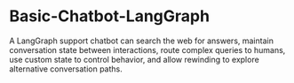 # Basic-Chatbot-LangGraph
A LangGraph support chatbot can search the web for answers, maintain conversation state between interactions, route complex queries to humans, use custom state to control behavior, and allow rewinding to explore alternative conversation paths.
